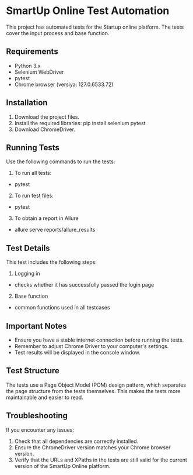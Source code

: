 # SmartUp Online Test Automation

This project has automated tests for the Startup online platform. The tests cover the input process and base function.

## Requirements

- Python 3.x
- Selenium WebDriver
- pytest
- Chrome browser (versiya: 127.0.6533.72)

## Installation

1. Download the project files.
2. Install the required libraries: pip install selenium pytest
3. Download ChromeDriver.

## Running Tests

Use the following commands to run the tests:

1. To run all tests:
- pytest
2. To run test files: 
- pytest
3. To obtain a report in Allure
- allure serve reports/allure_results 

## Test Details

This test includes the following steps:
1. Logging in
- checks whether it has successfully passed the login page

2. Base function
- common functions used in all testcases

## Important Notes

- Ensure you have a stable internet connection before running the tests.
- Remember to adjust Chrome Driver to your computer's settings.
- Test results will be displayed in the console window.

## Test Structure

The tests use a Page Object Model (POM) design pattern, which separates the page structure from the tests themselves. This makes the tests more maintainable and easier to read.

## Troubleshooting

If you encounter any issues:
1. Check that all dependencies are correctly installed.
2. Ensure the ChromeDriver version matches your Chrome browser version.
3. Verify that the URLs and XPaths in the tests are still valid for the current version of the SmartUp Online platform.